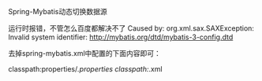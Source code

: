 



Spring-Mybatis动态切换数据源

运行时报错，不管怎么百度都解决不了
Caused by: org.xml.sax.SAXException: Invalid system identifier: http://mybatis.org/dtd/mybatis-3-config.dtd

去掉spring-mybatis.xml中配置的下面内容即可：
<!--    引入jdbc配置文件-->
<bean id="propertyConfigurer"
class="org.springframework.beans.factory.config.PropertyPlaceholderConfigurer">
<property name="locations">
<list>
<!--要是有多个配置文件，只需在这里继续添加即可 -->
<value>classpath:properties/*.properties</value>
<value>classpath:*.xml</value>
</list>
</property>
</bean>







